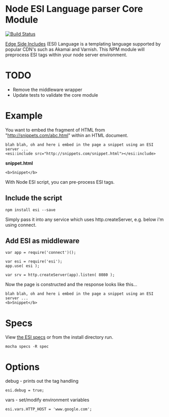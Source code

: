 # Node ESI Language parser Core Module

[![Build Status](https://travis-ci.org/oculus42/esi.svg?branch=master)](https://travis-ci.org/oculus42/esi)

[Edge Side Includes](http://www.w3.org/TR/esi-lang) (ESI) Language is a templating language supported by popular CDN's such as Akamai and Varnish. This NPM module will preprocess ESI tags within your node server environment.

# TODO

 * Remove the middleware wrapper
 * Update tests to validate the core module

# Example
You want to embed the fragment of HTML from "http://snippets.com/abc.html" within an HTML document.

    blah blah, oh and here i embed in the page a snippet using an ESI server ...
    <esi:include src="http://snippets.com/snippet.html"></esi:include>

**snippet.html**

    <b>Snippet</b>


With Node ESI script, you can pre-process ESI tags. 

## Include the script

    npm install esi --save

Simply pass it into any service which uses http.createServer, e.g. below i'm using connect.

## Add ESI as middleware

    var app = require('connect')();
    
    var esi = require('esi');
    app.use( esi );
    
    var srv = http.createServer(app).listen( 8080 );

Now the page is constructed and the response looks like this...

    blah blah, oh and here i embed in the page a snippet using an ESI server ...
    <b>Snippet</b>


# Specs

View [the ESI specs](https://travis-ci.org/MrSwitch/esi) or from the install directory run.

    mocha specs -R spec


# Options

debug - prints out the tag handling

    esi.debug = true;


vars - set/modify environment variables

    esi.vars.HTTP_HOST = 'www.google.com';
